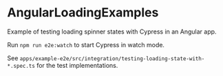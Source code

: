 # AngularLoadingExamples

Example of testing loading spinner states with Cypress in an Angular app.

Run `npm run e2e:watch` to start Cypress in watch mode.

See `apps/example-e2e/src/integration/testing-loading-state-with-*.spec.ts` 
for the test implementations.
